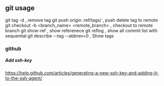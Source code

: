 
## git usage
git tag -d <tag> , remove tag
git push origin :ref/tags/<tag> , push delete tag to remote
git checkout -b <branch_name> <remote_branch> , checkout to remote branch
git show-ref , show referenece
git reflog , show all commit list with sequential
git describe --tag --abbrev=0 , Show tags

### github


##### Add ssh-key 
https://help.github.com/articles/generating-a-new-ssh-key-and-adding-it-to-the-ssh-agent/
